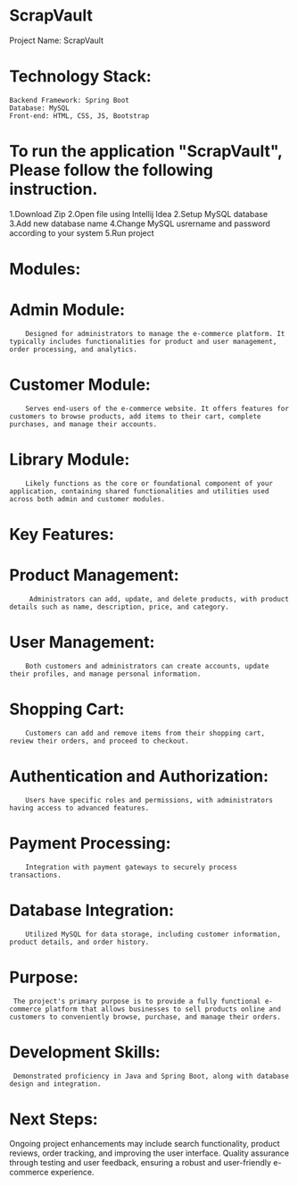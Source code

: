 # ScrapVault
Project Name: ScrapVault

# Technology Stack:
    Backend Framework: Spring Boot
    Database: MySQL
    Front-end: HTML, CSS, JS, Bootstrap

# To run the application "ScrapVault", Please follow the following instruction. 
   1.Download Zip
   2.Open file using Intellij Idea
   2.Setup MySQL database 
   3.Add new database name
   4.Change MySQL usrername and password according to your system 
   5.Run project

# Modules:
# Admin Module:
        Designed for administrators to manage the e-commerce platform. It typically includes functionalities for product and user management, order processing, and analytics.
# Customer Module:
        Serves end-users of the e-commerce website. It offers features for customers to browse products, add items to their cart, complete purchases, and manage their accounts.
# Library Module:
        Likely functions as the core or foundational component of your application, containing shared functionalities and utilities used across both admin and customer modules.

# Key Features:
# Product Management: 
         Administrators can add, update, and delete products, with product details such as name, description, price, and category.
# User Management: 
        Both customers and administrators can create accounts, update their profiles, and manage personal information.
# Shopping Cart: 
        Customers can add and remove items from their shopping cart, review their orders, and proceed to checkout.
# Authentication and Authorization: 
        Users have specific roles and permissions, with administrators having access to advanced features.
# Payment Processing: 
        Integration with payment gateways to securely process transactions.
# Database Integration: 
        Utilized MySQL for data storage, including customer information, product details, and order history.

# Purpose:
     The project's primary purpose is to provide a fully functional e-commerce platform that allows businesses to sell products online and customers to conveniently browse, purchase, and manage their orders.

# Development Skills:
     Demonstrated proficiency in Java and Spring Boot, along with database design and integration.
     
# Next Steps:
   Ongoing project enhancements may include search functionality, product reviews, order tracking, and improving the user interface.
   Quality assurance through testing and user feedback, ensuring a robust and user-friendly e-commerce experience.

